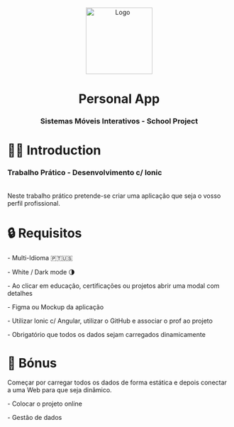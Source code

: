 <br />
<p align="center">
    <img src="https://ionicacademy.com/wp-content/uploads/2017/06/ionic-logo-portrait.png" alt="Logo" width="auto" height="150">
  </a>
  <h1 align="center">Personal App</h1>

  <h3 align="center">Sistemas Móveis Interativos - School Project</h3>
</p>

# 👋🏼 Introduction

<h3>Trabalho Prático - Desenvolvimento c/ Ionic</h3>
<br />
Neste trabalho prático pretende-se criar uma aplicação que seja o vosso perfil profissional.

# 🔒 Requisitos
<p> 
  - Multi-Idioma 🇵🇹🇺🇸
</p>
<p>
  - White / Dark mode 🌗
</p>
<p> 
  -  Ao clicar em educação, certificações ou projetos abrir uma modal com detalhes
</p>
<p>
  - Figma ou Mockup da aplicação
</p>
<p>
  - Utilizar Ionic c/ Angular, utilizar o GitHub e associar o prof ao projeto
</p>
<p>
  - Obrigatório que todos os dados sejam carregados dinamicamente
</p>

# 🎯 Bónus
Começar por carregar todos os dados de forma estática e depois conectar a uma Web para que seja dinâmico.

<p>
  - Colocar o projeto online
</p>
<p>
  - Gestão de dados
</p>
